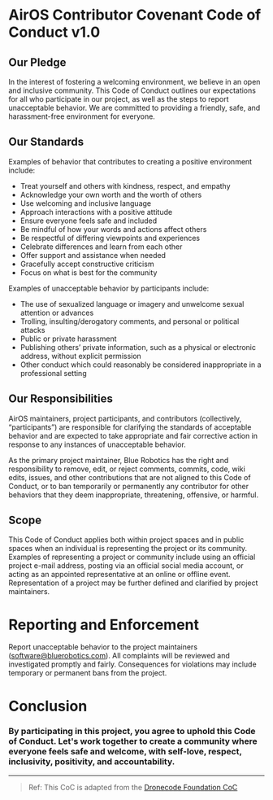 # AirOS Contributor Covenant Code of Conduct v1.0

## Our Pledge
In the interest of fostering a welcoming environment, we believe in an open and inclusive community. This Code of Conduct outlines our expectations for all who participate in our project, as well as the steps to report unacceptable behavior. We are committed to providing a friendly, safe, and harassment-free environment for everyone.

## Our Standards
Examples of behavior that contributes to creating a positive environment include:

- Treat yourself and others with kindness, respect, and empathy
- Acknowledge your own worth and the worth of others
- Use welcoming and inclusive language
- Approach interactions with a positive attitude
- Ensure everyone feels safe and included
- Be mindful of how your words and actions affect others
- Be respectful of differing viewpoints and experiences
- Celebrate differences and learn from each other
- Offer support and assistance when needed
- Gracefully accept constructive criticism
- Focus on what is best for the community

Examples of unacceptable behavior by participants include:

- The use of sexualized language or imagery and unwelcome sexual attention or advances
- Trolling, insulting/derogatory comments, and personal or political attacks
- Public or private harassment
- Publishing others’ private information, such as a physical or electronic address, without explicit permission
- Other conduct which could reasonably be considered inappropriate in a professional setting

## Our Responsibilities
AirOS maintainers, project participants, and contributors (collectively, “participants”) are responsible for clarifying the standards of acceptable behavior and are expected to take appropriate and fair corrective action in response to any instances of unacceptable behavior.

As the primary project maintainer, Blue Robotics has the right and responsibility to remove, edit, or reject comments, commits, code, wiki edits, issues, and other contributions that are not aligned to this Code of Conduct, or to ban temporarily or permanently any contributor for other behaviors that they deem inappropriate, threatening, offensive, or harmful.

## Scope
This Code of Conduct applies both within project spaces and in public spaces when an individual is representing the project or its community. Examples of representing a project or community include using an official project e-mail address, posting via an official social media account, or acting as an appointed representative at an online or offline event. Representation of a project may be further defined and clarified by project maintainers.

# Reporting and Enforcement
Report unacceptable behavior to the project maintainers (software@bluerobotics.com). All complaints will be reviewed and investigated promptly and fairly. Consequences for violations may include temporary or permanent bans from the project.

# Conclusion
### By participating in this project, you agree to uphold this Code of Conduct. Let's work together to create a community where everyone feels safe and welcome, with self-love, respect, inclusivity, positivity, and accountability.


---
> Ref: This CoC is adapted from the [Dronecode Foundation CoC](https://discuss.px4.io/t/px4-community-code-of-conduct/13655)